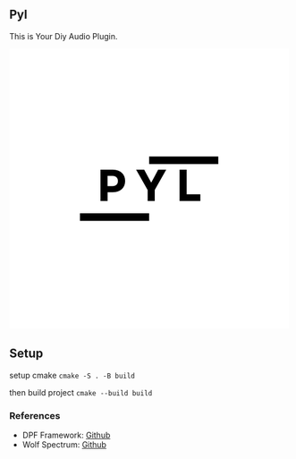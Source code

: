 ## Pyl 

This is Your Diy Audio Plugin.

 <img src="./docs/PYL.png" alt="Pyl" class="center"> 

## Setup 

setup cmake 
`cmake -S . -B build`

then build project
`cmake --build build`

### References 

- DPF Framework: [Github](https://github.com/DISTRHO/DPF)
- Wolf Spectrum: [Github](https://github.com/wolf-plugins/wolf-spectrum/)
